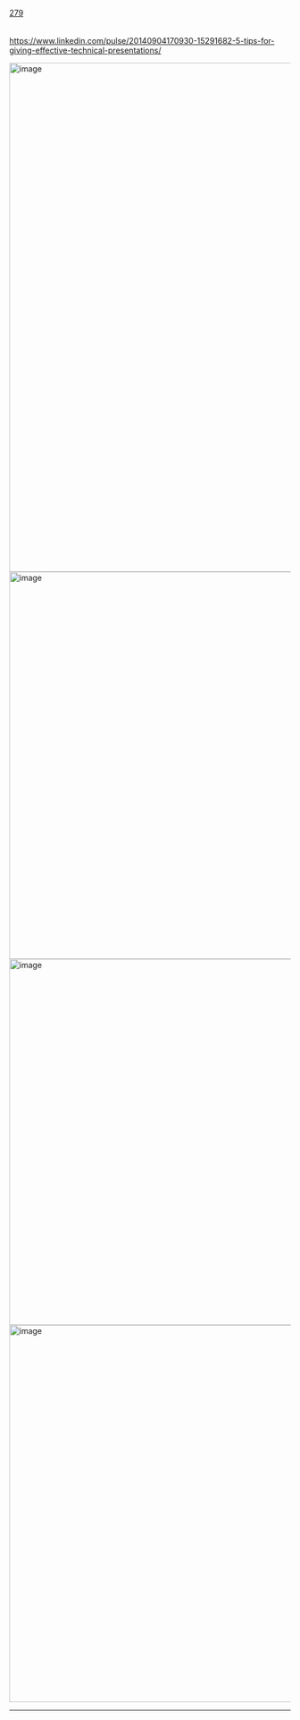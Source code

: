 [279](https://github.com/guilhermeprokisch/guilherme/issues/279) 
###### 

https://www.linkedin.com/pulse/20140904170930-15291682-5-tips-for-giving-effective-technical-presentations/


<img width="911" alt="image" src="https://user-images.githubusercontent.com/12011070/188954344-145e6de6-fb95-4e2d-aa9c-d2e61f3ea414.png">

<img width="693" alt="image" src="https://user-images.githubusercontent.com/12011070/188954540-1fa6ed32-a422-431c-8d20-0f73dafb9575.png">


<img width="655" alt="image" src="https://user-images.githubusercontent.com/12011070/188954567-b913d292-6fa6-489a-990d-3e6ff692adda.png">


<img width="675" alt="image" src="https://user-images.githubusercontent.com/12011070/188954591-8d4b25b3-144d-4802-9e5b-b39922a7569b.png">

-------------------------------------------------------------------------------

